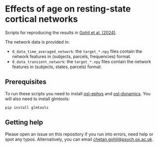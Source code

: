 # Effects of age on resting-state cortical networks

Scripts for reproducing the results in [Gohil et al. (2024)](https://www.biorxiv.org/content/10.1101/2024.09.23.614004v1).

The network data is provided in:

- `0_data_time_averaged_network`: the `target_*.npy` files contain the network features in (subjects, parcels, frequencies) format.
- `0_data_transient_network`: the `target_*.npy` files contain the network features in (subjects, states, parcels) format.

## Prerequisites

To run these scripts you need to install [osl-ephys](https://github.com/OHBA-analysis/osl-ephys) and [osl-dynamics](https://github.com/OHBA-analysis/osl-dynamics). You will also need to install glmtools:
```
pip install glmtools
```

## Getting help

Please open an issue on this repository if you run into errors, need help or spot any typos. Alternatively, you can email chetan.gohil@psych.ox.ac.uk.
